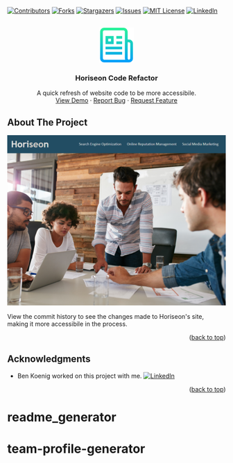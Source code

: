<div id="top"></div>
<!--
*** Thanks for checking out the Best-README-Template. If you have a suggestion
*** that would make this better, please fork the repo and create a pull request
*** or simply open an issue with the tag "enhancement".
*** Don't forget to give the project a star!
*** Thanks again! Now go create something AMAZING! :D
-->



<!-- PROJECT SHIELDS -->
<!--
*** I'm using markdown "reference style" links for readability.
*** Reference links are enclosed in brackets [ ] instead of parentheses ( ).
*** See the bottom of this document for the declaration of the reference variables
*** for contributors-url, forks-url, etc. This is an optional, concise syntax you may use.
*** https://www.markdownguide.org/basic-syntax/#reference-style-links
-->
[![Contributors][contributors-shield]][contributors-url]
[![Forks][forks-shield]][forks-url]
[![Stargazers][stars-shield]][stars-url]
[![Issues][issues-shield]][issues-url]
[![MIT License][license-shield]][license-url]
[![LinkedIn][linkedin-shield]][linkedin-url]



<!-- PROJECT LOGO -->
<br />
<div align="center">
  <a href="https://atmention.github.io/website_optimize/">
    <img src="images/logo.png" alt="Logo" width="80" height="80">
  </a>

<h3 align="center">Horiseon Code Refactor</h3>

  <p align="center">
    A quick refresh of website code to be more accessibile.
    <br />
    <a href="https://atmention.github.io/website_optimize/">View Demo</a>
    ·
    <a href="https://github.com/atmention/website_optimize/issues">Report Bug</a>
    ·
    <a href="https://github.com/atmention/website_optimize/issues">Request Feature</a>
  </p>
</div>



<!-- ABOUT THE PROJECT -->
## About The Project

[![Product Name Screen Shot][product-screenshot]](https://atmention.github.io/website_optimize/)

View the commit history to see the changes made to Horiseon's site, making it more accessibile in the process.

<p align="right">(<a href="#top">back to top</a>)</p>

<!-- ACKNOWLEDGMENTS -->
## Acknowledgments

* Ben Koenig worked on this project with me. [![LinkedIn][linkedin-shield]][linkedin-url-ben]

<p align="right">(<a href="#top">back to top</a>)</p>



<!-- MARKDOWN LINKS & IMAGES -->
<!-- https://www.markdownguide.org/basic-syntax/#reference-style-links -->
[contributors-shield]: https://img.shields.io/github/contributors/atmention/website_optimize.svg?style=for-the-badge
[contributors-url]: https://github.com/atmention/website_optimize/graphs/contributors
[forks-shield]: https://img.shields.io/github/forks/atmention/website_optimize.svg?style=for-the-badge
[forks-url]: https://github.com/atmention/website_optimize/network/members
[stars-shield]: https://img.shields.io/github/stars/atmention/website_optimize.svg?style=for-the-badge
[stars-url]: https://github.com/atmention/website_optimize/stargazers
[issues-shield]: https://img.shields.io/github/issues/atmention/website_optimize.svg?style=for-the-badge
[issues-url]: https://github.com/atmention/website_optimize/issues
[license-shield]: https://img.shields.io/github/license/atmention/website_optimize.svg?style=for-the-badge
[license-url]: https://github.com/atmention/website_optimize/blob/master/LICENSE.txt
[linkedin-shield]: https://img.shields.io/badge/-LinkedIn-black.svg?style=for-the-badge&logo=linkedin&colorB=555
[linkedin-url]: https://www.linkedin.com/in/tim-carrier-9a2a9a22/
[linkedin-url-ben]: https://www.linkedin.com/in/bk09/
[product-screenshot]: images/screenshot.png
# readme_generator
# team-profile-generator
